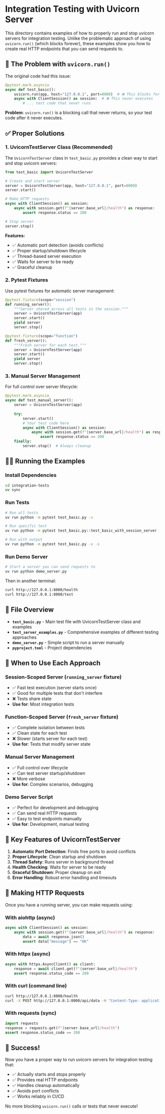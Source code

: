 # Integration Testing with Uvicorn Server

This directory contains examples of how to properly run and stop uvicorn servers for integration testing. Unlike the problematic approach of using `uvicorn.run()` (which blocks forever), these examples show you how to create real HTTP endpoints that you can send requests to.

## 🚨 The Problem with `uvicorn.run()`

The original code had this issue:

```python
@pytest.mark.asyncio
async def test_basic():
    uvicorn.run(app, host="127.0.0.1", port=8000)  # ❌ This blocks forever!
    async with ClientSession() as session:  # ❌ This never executes
        # ... test code that never runs
```

**Problem**: `uvicorn.run()` is a blocking call that never returns, so your test code after it never executes.

## ✅ Proper Solutions

### 1. UvicornTestServer Class (Recommended)

The `UvicornTestServer` class in `test_basic.py` provides a clean way to start and stop uvicorn servers:

```python
from test_basic import UvicornTestServer

# Create and start server
server = UvicornTestServer(app, host="127.0.0.1", port=8000)
server.start()

# Make HTTP requests
async with ClientSession() as session:
    async with session.get(f"{server.base_url}/health") as response:
        assert response.status == 200

# Stop server
server.stop()
```

**Features:**
- ✅ Automatic port detection (avoids conflicts)
- ✅ Proper startup/shutdown lifecycle
- ✅ Thread-based server execution
- ✅ Waits for server to be ready
- ✅ Graceful cleanup

### 2. Pytest Fixtures

Use pytest fixtures for automatic server management:

```python
@pytest.fixture(scope="session")
def running_server():
    """Server shared across all tests in the session."""
    server = UvicornTestServer(app)
    server.start()
    yield server
    server.stop()

@pytest.fixture(scope="function")
def fresh_server():
    """Fresh server for each test."""
    server = UvicornTestServer(app)
    server.start()
    yield server
    server.stop()
```

### 3. Manual Server Management

For full control over server lifecycle:

```python
@pytest.mark.asyncio
async def test_manual_server():
    server = UvicornTestServer(app)
    
    try:
        server.start()
        # Your test code here
        async with ClientSession() as session:
            async with session.get(f"{server.base_url}/health") as response:
                assert response.status == 200
    finally:
        server.stop()  # Always cleanup
```

## 🏃‍♂️ Running the Examples

### Install Dependencies

```bash
cd integration-tests
uv sync
```

### Run Tests

```bash
# Run all tests
uv run python -m pytest test_basic.py -v

# Run specific test
uv run python -m pytest test_basic.py::test_basic_with_session_server -v -s

# Run with output
uv run python -m pytest test_basic.py -v -s
```

### Run Demo Server

```bash
# Start a server you can send requests to
uv run python demo_server.py
```

Then in another terminal:
```bash
curl http://127.0.0.1:8000/health
curl http://127.0.0.1:8000/test
```

## 📁 File Overview

- **`test_basic.py`** - Main test file with UvicornTestServer class and examples
- **`test_server_examples.py`** - Comprehensive examples of different testing approaches
- **`demo_server.py`** - Simple script to run a server manually
- **`pyproject.toml`** - Project dependencies

## 🎯 When to Use Each Approach

### Session-Scoped Server (`running_server` fixture)
- ✅ Fast test execution (server starts once)
- ✅ Good for multiple tests that don't interfere
- ❌ Tests share state
- **Use for**: Most integration tests

### Function-Scoped Server (`fresh_server` fixture)  
- ✅ Complete isolation between tests
- ✅ Clean state for each test
- ❌ Slower (starts server for each test)
- **Use for**: Tests that modify server state

### Manual Server Management
- ✅ Full control over lifecycle
- ✅ Can test server startup/shutdown
- ❌ More verbose
- **Use for**: Complex scenarios, debugging

### Demo Server Script
- ✅ Perfect for development and debugging
- ✅ Can send real HTTP requests
- ✅ Easy to test endpoints manually
- **Use for**: Development, manual testing

## 🔧 Key Features of UvicornTestServer

1. **Automatic Port Detection**: Finds free ports to avoid conflicts
2. **Proper Lifecycle**: Clean startup and shutdown
3. **Thread Safety**: Runs server in background thread
4. **Health Checking**: Waits for server to be ready
5. **Graceful Shutdown**: Proper cleanup on exit
6. **Error Handling**: Robust error handling and timeouts

## 🚀 Making HTTP Requests

Once you have a running server, you can make requests using:

### With aiohttp (async)
```python
async with ClientSession() as session:
    async with session.get(f"{server.base_url}/health") as response:
        data = await response.json()
        assert data["message"] == "OK"
```

### With httpx (async)
```python
async with httpx.AsyncClient() as client:
    response = await client.get(f"{server.base_url}/health")
    assert response.status_code == 200
```

### With curl (command line)
```bash
curl http://127.0.0.1:8000/health
curl -X POST http://127.0.0.1:8000/api/data -H "Content-Type: application/json" -d '{"key": "value"}'
```

### With requests (sync)
```python
import requests
response = requests.get(f"{server.base_url}/health")
assert response.status_code == 200
```

## 🎉 Success!

Now you have a proper way to run uvicorn servers for integration testing that:
- ✅ Actually starts and stops properly
- ✅ Provides real HTTP endpoints
- ✅ Handles cleanup automatically
- ✅ Avoids port conflicts
- ✅ Works reliably in CI/CD

No more blocking `uvicorn.run()` calls or tests that never execute! 